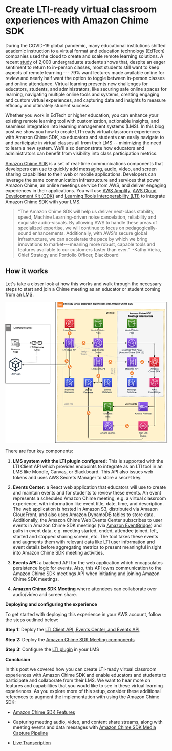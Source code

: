 # Create LTI-ready virtual classroom experiences with Amazon Chime SDK

During the COVID-19 global pandemic, many educational institutions
shifted academic instruction to a virtual format and education
technology (EdTech) companies used the cloud to create and scale remote
learning solutions. A
recent [study](https://www.insidehighered.com/news/2021/03/24/student-experiences-during-covid-and-campus-reopening-concerns)
of 2,000 undergraduate students shows that, despite an eager sentiment
to return to in-person classes, most students still want to keep aspects
of remote learning --- 79% want lectures made available online for
review and nearly half want the option to toggle between in-person
classes and online attendance. Virtual learning presents new challenges
for educators, students, and administrators, like securing safe online
spaces for learning, navigating multiple online tools and systems,
creating engaging and custom virtual experiences, and capturing data and
insights to measure efficacy and ultimately student success.

Whether you work in EdTech or higher education, you can enhance your
existing remote learning tool with customization, actionable insights,
and seamless integration into learning management systems (LMS). In this
blog post we show you how to create LTI-ready virtual classroom
experiences with Amazon Chime SDK, so educators and students can easily
navigate to and participate in virtual classes all from their LMS --
minimizing the need to learn a new system. We'll also demonstrate how
educators and administrators can benefit from visibility into class
participation metrics.

[Amazon Chime SDK](https://aws.amazon.com/chime/chime-sdk/) is a
set of real-time communications components that developers can use to
quickly add messaging, audio, video, and screen sharing capabilities to
their web or mobile applications. Developers can leverage the same
communication infrastructure and services that power Amazon Chime, an
online meetings service from AWS, and deliver engaging experiences in
their applications. You will use [AWS
Amplify](https://aws.amazon.com/amplify/), [AWS Cloud Development
Kit (CDK)](https://aws.amazon.com/cdk/) and [Learning Tools
Interoperability
(LTI)](https://www.imsglobal.org/activity/learning-tools-interoperability)
to integrate Amazon Chime SDK with your LMS.

>"The Amazon Chime SDK will help us deliver next-class stability, speed,
>Machine Learning-driven noise cancelation, reliability and exquisite
>audio-visuals. By allowing AWS to handle these areas of specialized
>expertise, we will continue to focus on pedagogically-sound
>enhancements. Additionally, with AWS's secure global infrastructure, we
>can accelerate the pace by which we bring innovations to
>market---meaning more robust, capable tools and features available to
>our customers faster than ever."  -Kathy Vieira, Chief Strategy and
>Portfolio Officer, Blackboard

## How it works

Let's take a closer look at how this works and walk through the
necessary steps to start and join a Chime meeting as an educator or
student coming from an LMS.

![Overview](lti-components/doc/chime-lti-architectural-overview.png)

There are four key components:

1.  **LMS system with the LTI plugin configured:** This is supported
    with the LTI Client API which provides endpoints to integrate as an
    LTI tool in an LMS like Moodle, Canvas, or Blackboard. This API also
    issues web tokens and uses AWS Secrets Manager to store a secret
    key.

1.  **Events Center:** a React web application that
    educators will use to create and maintain events and for students to
    review these events. An event represents a scheduled Amazon Chime
    meeting, e.g. a virtual classroom experience, with information like
    event title, date, time, and description. The web application is
    hosted in Amazon S3, distributed via Amazon CloudFront, and also
    uses Amazon DynamoDB tables to store data. Additionally, the Amazon
    Chime Web Events Center subscribes to user events in Amazon Chime
    SDK meetings (via [Amazon
    EventBridge](https://docs.aws.amazon.com/chime/latest/ag/automating-chime-with-cloudwatch-events.html#events-sdk))
    and pulls in event data, e.g. meeting started, ended, attendee
    joined, left, started and stopped sharing screen, etc. The tool
    takes these events and augments them with relevant data like LTI
    user information and event details before aggregating metrics to
    present meaningful insight into Amazon Chime SDK meeting activities.

2.  **Events API:** a backend API for the web application which
    encapsulates persistence logic for events. Also, this API owns
    communication to the Amazon Chime SDK meetings API when initiating
    and joining Amazon Chime SDK meetings.

3.  **Amazon Chime SDK Meeting** where attendees can
    collaborate over audio/video and screen share.

**Deploying and configuring the experience**

To get started with deploying this experience in your AWS account,
follow the steps outlined below:

 **Step 1:** Deploy the [LTI Client API, Events Center,
 and Events API](/lit-components/)

 **Step 2:** Deploy the [Amazon Chime SDK Meeting components](/chime-sdk-components)

 **Step 3:** Configure the [LTI plugin](/lti-components/web/README.md) in your LMS 

**Conclusion**

In this post we covered how you can create LTI-ready virtual classroom
experiences with Amazon Chime SDK and enable educators and students to
participate and collaborate from their LMS. We want to hear more on
features and capabilities that you would like to see in these virtual
learning experiences. As you explore more of this setup, consider these
additional references to augment the implementation with using the
Amazon Chime SDK:

- [Amazon Chime SDK Features](https://aws.amazon.com/chime/chime-sdk/features/)

- Capturing meeting audio, video, and content share streams, along with meeting events and data messages with [Amazon Chime SDK Media Capture Pipeline](https://aws.amazon.com/blogs/business-productivity/capture-amazon-chime-sdk-meetings-using-media-capture-pipelines/)

- [Live Transcription](https://aws.amazon.com/about-aws/whats-new/2021/08/amazon-chime-sdk-amazon-transcribe-amazon-transcribe-medical/)
